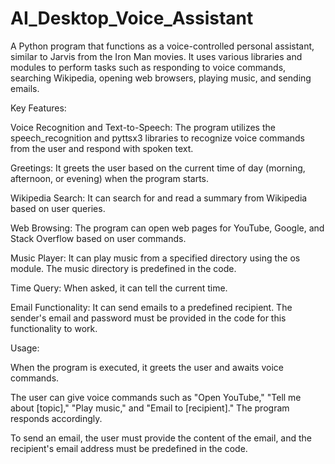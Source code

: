 # AI_Desktop_Voice_Assistant

A Python program that functions as a voice-controlled personal assistant, similar to Jarvis from the Iron Man movies. It uses various libraries and modules to perform tasks such as responding to voice commands, searching Wikipedia, opening web browsers, playing music, and sending emails.

Key Features:

Voice Recognition and Text-to-Speech: The program utilizes the speech_recognition and pyttsx3 libraries to recognize voice commands from the user and respond with spoken text.

Greetings: It greets the user based on the current time of day (morning, afternoon, or evening) when the program starts.

Wikipedia Search: It can search for and read a summary from Wikipedia based on user queries.

Web Browsing: The program can open web pages for YouTube, Google, and Stack Overflow based on user commands.

Music Player: It can play music from a specified directory using the os module. The music directory is predefined in the code.

Time Query: When asked, it can tell the current time.

Email Functionality: It can send emails to a predefined recipient. The sender's email and password must be provided in the code for this functionality to work.

Usage:

When the program is executed, it greets the user and awaits voice commands.

The user can give voice commands such as "Open YouTube," "Tell me about [topic]," "Play music," and "Email to [recipient]." The program responds accordingly.

To send an email, the user must provide the content of the email, and the recipient's email address must be predefined in the code.
